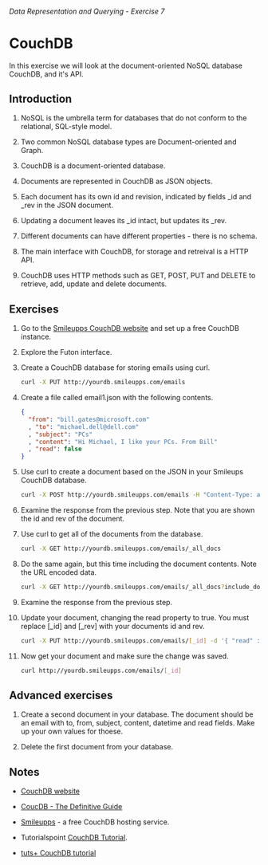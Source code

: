 ###### Data Representation and Querying - Exercise 7
# CouchDB
In this exercise we will look at the document-oriented NoSQL database CouchDB, and it's API.

## Introduction

1. NoSQL is the umbrella term for databases that do not conform to the relational, SQL-style model.

1. Two common NoSQL database types are Document-oriented and Graph.

1. CouchDB is a document-oriented database.

1. Documents are represented in CouchDB as JSON objects.

1. Each document has its own id and revision, indicated by fields _id and _rev in the JSON document.

1. Updating a document leaves its _id intact, but updates its _rev.

1. Different documents can have different properties - there is no schema.

1. The main interface with CouchDB, for storage and retreival is a HTTP API.

1. CouchDB uses HTTP methods such as GET, POST, PUT and DELETE to retrieve, add, update and delete documents.

## Exercises
    
1. Go to the [Smileupps CouchDB website](https://www.smileupps.com/store/apps/couchdb) and set up a free CouchDB instance.

1. Explore the Futon interface.

1. Create a CouchDB database for storing emails using curl.

    ```sh
    curl -X PUT http://yourdb.smileupps.com/emails
    ```

1. Create a file called email1.json with the following contents.

    ```json
    {
      "from": "bill.gates@microsoft.com"
      , "to": "michael.dell@dell.com"
      , "subject": "PCs"
      , "content": "Hi Michael, I like your PCs. From Bill"
      , "read": false
    }
    ```

1. Use curl to create a document based on the JSON in your Smileups CouchDB database.

    ```sh
    curl -X POST http://yourdb.smileupps.com/emails -H "Content-Type: application/json" -d @email1.json
    ```
    
1. Examine the response from the previous step. Note that you are shown the id and rev of the document.


1. Use curl to get all of the documents from the database.

    ```sh
    curl -X GET http://yourdb.smileupps.com/emails/_all_docs
    ```

1. Do the same again, but this time including the document contents. Note the URL encoded data.

    ```sh
    curl -X GET http://yourdb.smileupps.com/emails/_all_docs?include_docs=true
    ```

1. Examine the response from the previous step. 

1. Update your document, changing the read property to true. You must replace [_id] and [_rev] with your documents id and rev.

    ```sh
    curl -X PUT http://yourdb.smileupps.com/emails/[_id] -d '{ "read" : true, "_rev" : "[_rev]" }'
    ```

1. Now get your document and make sure the change was saved.

    ```sh
    curl http://yourdb.smileupps.com/emails/[_id]
    ```
    
## Advanced exercises

1. Create a second document in your database. The document should be an email with to, from, subject, content, datetime and read fields. Make up your own values for thoese.

1. Delete the first document from your database.

## Notes

- [CouchDB website](http://couchdb.apache.org/)

- [CoucDB - The Definitive Guide](http://guide.couchdb.org/editions/1/en/index.html)

- [Smileupps](https://www.smileupps.com/store/apps/couchdb) - a free CouchDB hosting service.

- Tutorialspoint [CouchDB Tutorial](http://www.tutorialspoint.com/couchdb/index.htm).

- [tuts+ CouchDB tutorial](http://code.tutsplus.com/articles/getting-started-with-couchdb--net-18801)
